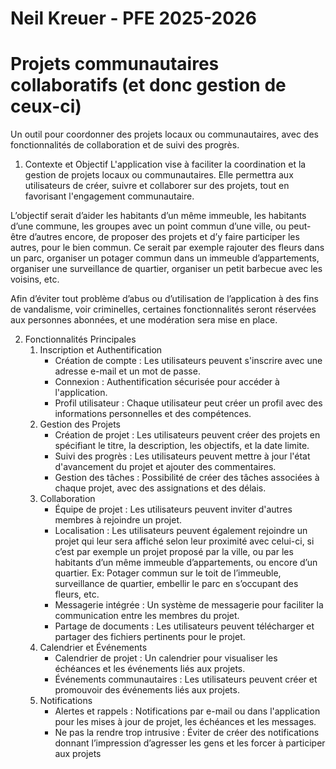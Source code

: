 # Neil Kreuer - PFE 2025-2026
# Projets communautaires collaboratifs (et donc gestion de ceux-ci)
Un outil pour coordonner des projets locaux ou communautaires, avec des fonctionnalités de collaboration et de suivi des progrès.

1. Contexte et Objectif
L'application vise à faciliter la coordination et la gestion de projets locaux ou communautaires. Elle permettra aux utilisateurs de créer, suivre et collaborer sur des projets, tout en favorisant l'engagement communautaire.

L’objectif serait d’aider les habitants d’un même immeuble, les habitants d’une commune, les groupes avec un point commun d’une ville, ou peut-être d’autres encore, de proposer des projets et d’y faire participer les autres, pour le bien commun. Ce serait par exemple rajouter des fleurs dans un parc, organiser un potager commun dans un immeuble d’appartements, organiser une surveillance de quartier, organiser un petit barbecue avec les voisins, etc.

Afin d’éviter tout problème d’abus ou d’utilisation de l’application à des fins de vandalisme, voir criminelles, certaines fonctionnalités seront réservées aux personnes abonnées, et une modération sera mise en place.

2. Fonctionnalités Principales
    1. Inscription et Authentification
        * Création de compte : Les utilisateurs peuvent s'inscrire avec une adresse e-mail et un mot de passe.
        * Connexion : Authentification sécurisée pour accéder à l'application.
        * Profil utilisateur : Chaque utilisateur peut créer un profil avec des informations personnelles et des compétences.
    2. Gestion des Projets
        * Création de projet : Les utilisateurs peuvent créer des projets en spécifiant le titre, la description, les objectifs, et la date limite.
        * Suivi des progrès : Les utilisateurs peuvent mettre à jour l'état d'avancement du projet et ajouter des commentaires.
        * Gestion des tâches : Possibilité de créer des tâches associées à chaque projet, avec des assignations et des délais.
    3. Collaboration
        * Équipe de projet : Les utilisateurs peuvent inviter d'autres membres à rejoindre un projet.
        * Localisation : Les utilisateurs peuvent également rejoindre un projet qui leur sera affiché selon leur proximité avec celui-ci, si c’est par exemple un projet proposé par la ville, ou par les habitants d’un même immeuble d’appartements, ou encore d’un quartier. Ex: Potager commun sur le toit de l’immeuble, surveillance de quartier, embellir le parc en s’occupant des fleurs, etc.
        * Messagerie intégrée : Un système de messagerie pour faciliter la communication entre les membres du projet.
        * Partage de documents : Les utilisateurs peuvent télécharger et partager des fichiers pertinents pour le projet.
    4. Calendrier et Événements
        * Calendrier de projet : Un calendrier pour visualiser les échéances et les événements liés aux projets.
        * Événements communautaires : Les utilisateurs peuvent créer et promouvoir des événements liés aux projets.
    5. Notifications
        * Alertes et rappels : Notifications par e-mail ou dans l'application pour les mises à jour de projet, les échéances et les messages.
        * Ne pas la rendre trop intrusive : Éviter de créer des notifications donnant l’impression d’agresser les gens et les forcer à participer aux projets
